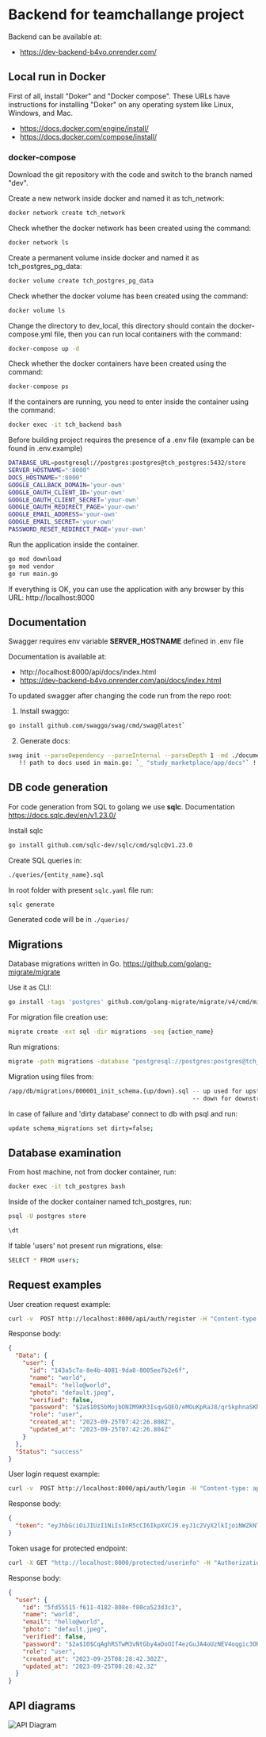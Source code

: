 # Backend for teamchallange project

Backend can be available at:

- https://dev-backend-b4vo.onrender.com/

## Local run in Docker

First of all, install "Doker" and "Docker compose".
These URLs have instructions for installing "Doker" on any operating system like Linux, Windows, and Mac.

- https://docs.docker.com/engine/install/
- https://docs.docker.com/compose/install/

### docker-compose

Download the git repository with the code and switch to the branch named "dev".

Create a new network inside docker and named it as tch_network:

```bash
docker network create tch_network
```

Check whether the docker network has been created using the command:

```bash
docker network ls
```

Create a permanent volume inside docker and named it as tch_postgres_pg_data:

```bash
docker volume create tch_postgres_pg_data
```

Check whether the docker volume has been created using the command:

```bash
docker volume ls
```

Change the directory to dev_local, this directory should contain the docker-compose.yml file, then you can run local containers with the command:

```bash
docker-compose up -d
```

Check whether the docker containers have been created using the command:

```bash
docker-compose ps
```

If the containers are running, you need to enter inside the container using the command:

```bash
docker exec -it tch_backend bash
```

Before building project requires the presence of a .env file (example can be found in .env.example)

```bash
DATABASE_URL=postgresql://postgres:postgres@tch_postgres:5432/store
SERVER_HOSTNAME=":8000"
DOCS_HOSTNAME=":8000"
GOOGLE_CALLBACK_DOMAIN='your-own'
GOOGLE_OAUTH_CLIENT_ID='your-own'
GOOGLE_OAUTH_CLIENT_SECRET='your-own'
GOOGLE_OAUTH_REDIRECT_PAGE='your-own'
GOOGLE_EMAIL_ADDRESS='your-own'
GOOGLE_EMAIL_SECRET='your-own'
PASSWORD_RESET_REDIRECT_PAGE='your-own'
```

Run the application inside the container.

```bash
go mod download
go mod vendor
go run main.go
```

If everything is OK, you can use the application with any browser by this URL: http://localhost:8000

## Documentation

Swagger requires env variable **SERVER_HOSTNAME** defined in .env file

Documentation is available at:

- http://localhost:8000/api/docs/index.html
- https://dev-backend-b4vo.onrender.com/api/docs/index.html  

To updated swagger after changing the code run from the repo root:

1. Install swaggo:

```bash
go install github.com/swaggo/swag/cmd/swag@latest`
```

2. Generate docs:

```bash
swag init --parseDependency --parseInternal --parseDepth 1 -md ./documentation -o ./docs
   !! path to docs used in main.go: `_ "study_marketplace/app/docs"` !!
```

## DB code generation

For code generation from SQL to golang we use **sqlc**. Documentation https://docs.sqlc.dev/en/v1.23.0/

Install sqlc

```bash
go install github.com/sqlc-dev/sqlc/cmd/sqlc@v1.23.0
```

Create SQL queries in:

```bash
./queries/{entity_name}.sql
```

In root folder with present `sqlc.yaml` file run:

```bash
sqlc generate
```

Generated code will be in `./queries/`

## Migrations

Database migrations written in Go. https://github.com/golang-migrate/migrate

Use it as CLI:

```bash
go install -tags 'postgres' github.com/golang-migrate/migrate/v4/cmd/migrate@v4.16.2
```

For migration file creation use:

```bash
migrate create -ext sql -dir migrations -seq {action_name}
```

Run migrations:

```bash
migrate -path migrations -database "postgresql://postgres:postgres@tch_postgres:5432/store?sslmode=disable" -verbose up
```

Migration using files from:

```bash
/app/db/migrations/000001_init_schema.{up/down}.sql -- up used for upstream migration
                                                    -- down for downstream migration
```

In case of failure and 'dirty database' connect to db with psql and run:

```bash
update schema_migrations set dirty=false;
```

## Database examination

From host machine, not from docker container, run:

```bash
docker exec -it tch_postgres bash
```

Inside of the docker container named tch_postgres, run:

```bash
psql -U postgres store
```

```bash
\dt
```

If table 'users' not present run migrations, else:

```bash
SELECT * FROM users;
```

## Request examples

User creation request example:

```bash
curl -v  POST http://localhost:8000/api/auth/register -H "Content-type: application/json" -d '{"email": "hello@world", "name":"world", "password":"hello"}'
```

Response body:

```json
{
  "Data": {
    "user": {
      "id": "143a5c7a-8e4b-4081-9da8-8005ee7b2e6f",
      "name": "world",
      "email": "hello@world",
      "photo": "default.jpeg",
      "verified": false,
      "password": "$2a$10$5bMojbONIM9KR3IsqvGQEO/eMOuKpRaJ8/qrSkphnaSKNkJeXbkw2",
      "role": "user",
      "created_at": "2023-09-25T07:42:26.808Z",
      "updated_at": "2023-09-25T07:42:26.804Z"
    }
  },
  "Status": "success"
}
```

User login request example:

```bash
curl -v  POST http://localhost:8000/api/auth/login -H "Content-type: application/json" -d '{"email": "hello@world", "password":"hello"}'
```

Response body:

```json
{
  "token": "eyJhbGciOiJIUzI1NiIsInR5cCI6IkpXVCJ9.eyJ1c2VyX2lkIjoiNWZkNTU1MTUtZjYxMS00MTgyLTgwOGUtZjgwY2E1MjNkM2MzIiwidXNlcm5hbWUiOiJ3b3JsZCIsImV4cCI6MTY5NTcxNjk0MCwiaWF0IjoxNjk1NjMwNTQwfQ.JEJkT1vQs_WWFZ_fAPe2i1ScZavD0LgQOGzVJH-coXo"
}
```

Token usage for protected endpoint:

```bash
curl -X GET "http://localhost:8000/protected/userinfo" -H "Authorization: Bearer <token generated by login endpoint>"
```

Response body:

```json
{
  "user": {
    "id": "5fd55515-f611-4182-808e-f80ca523d3c3",
    "name": "world",
    "email": "hello@world",
    "photo": "default.jpeg",
    "verified": false,
    "password": "$2a$10$CqAghRSTwM3vNtGby4aDoOIf4ezGuJA4oUzNEV4oqgic3ORN9.RM2",
    "role": "user",
    "created_at": "2023-09-25T08:28:42.302Z",
    "updated_at": "2023-09-25T08:28:42.3Z"
  }
}
```

## API diagrams

![API Diagram](./api.drawio.svg)
